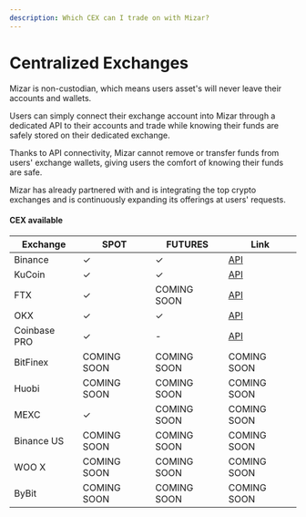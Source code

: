 ```yaml
---
description: Which CEX can I trade on with Mizar?
---
```


# Centralized Exchanges

Mizar is non-custodian, which means users asset's will never leave their accounts and wallets.&#x20;

Users can simply connect their exchange account into Mizar through a dedicated API to their accounts and trade while knowing their funds are safely stored on their dedicated exchange.&#x20;

Thanks to API connectivity, Mizar cannot remove or transfer funds from users' exchange wallets, giving users the comfort of knowing their funds are safe.&#x20;

Mizar has already partnered with and is integrating the top crypto exchanges and is continuously expanding its offerings at users' requests.

#### CEX available

| Exchange     | SPOT        | FUTURES     | Link                                                                                                 |
| ------------ | ----------- | ----------- | ---------------------------------------------------------------------------------------------------- |
| Binance      | ✓           | ✓           | [API](https://www.binance.com/en/support/faq/360002502072)                                           |
| KuCoin       | ✓           | ✓           | [API](https://support.kucoin.plus/hc/en-us/articles/360015102174-How-to-Create-an-API)               |
| FTX          | ✓           | COMING SOON | [API](https://help.ftx.com/hc/en-us/articles/360028807171-API-docs)                                  |
| OKX          | ✓           | ✓           | [API](https://www.okex.com/academy/en-in/how-to-use-api-trading-on-okex)                             |
| Coinbase PRO | ✓           | -           | [API](https://help.coinbase.com/en/pro/other-topics/api/how-do-i-create-an-api-key-for-coinbase-pro) |
| BitFinex     | COMING SOON | COMING SOON | COMING SOON                                                                                          |
| Huobi        | COMING SOON | COMING SOON | COMING SOON                                                                                          |
| MEXC         | ✓           | COMING SOON | COMING SOON                                                                                          |
| Binance US   | COMING SOON | COMING SOON | COMING SOON                                                                                          |
| WOO X        | COMING SOON | COMING SOON | COMING SOON                                                                                          |
| ByBit        | COMING SOON | COMING SOON | COMING SOON                                                                                          |
